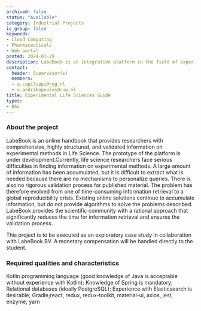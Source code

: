 ```yaml
---
archived: false
status: "Available"
category: Industrial Projects
is_group: false
keywords:
- Cloud Computing
- Pharmaceuticals
- Web portal
posted: 2024-01-29
description: LabeBook is an integrative platform in the field of experimental science. The platform includes updatable databases, containing integrated information required for the implementation of experimental biological methods. LabeBook solves the problem of time costs, rigor, reproducibility and expendables selection. The objective of this project is to develop a test environment to test the key functionality of the LabeBook platform.
contact:
  header: Supervisor(s)
  members:
  - a.capiluppi@rug.nl
  - v.andrikopoulos@rug.nl
title: Experimental Life Sciences Guide
types:
- BSc
---
```


### About the project
LabeBook is an online handbook that provides researchers with comprehensive, highly structured, and
validated information on experimental methods in Life Science. The prototype of the platform is under
development.Currently, life science researchers face serious difficulties in finding information on experimental
methods. A large amount of information has been accumulated, but it is difficult to extract what is
needed because there are no mechanisms to personalize queries. There is also no rigorous validation
process for published material. The problem has therefore evolved from one of time-consuming
information retrieval to a global reproducibility crisis. Existing online solutions continue to accumulate
information, but do not provide algorithms to solve the problems described.
LabeBook provides the scientific community with a rational approach that significantly reduces the time
for information retrieval and ensures the validation process.

This project is to be executed as an exploratory case study in collaboration with LabeBook BV. A monetary compensation will be handled directly to the student. 

###  Required qualities and characteristics

Kotlin programming language (good knowledge of Java is acceptable without experience with Kotlin);
Knowledge of Spring is mandatory; Relational databases (ideally PostgreSQL); Experience with
Elasticsearch is desirable; Gradle;react, redux, redux-toolkit, material-ui, axios, jest, enzyme, yarn

